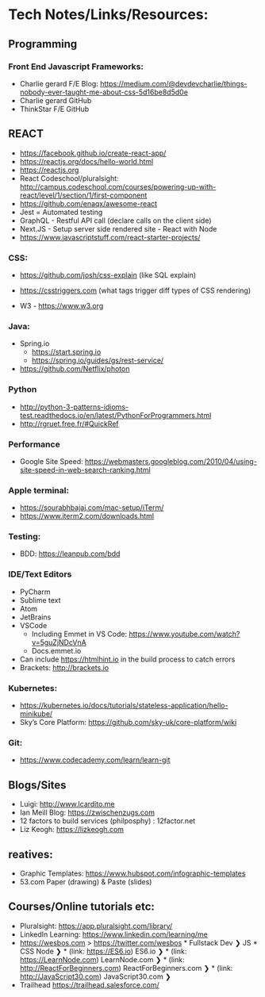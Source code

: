 # Tech Notes/Links/Resources:


## Programming

### Front End Javascript Frameworks:
  * Charlie gerard F/E Blog: 
      https://medium.com/@devdevcharlie/things-nobody-ever-taught-me-about-css-5d16be8d5d0e 
  * Charlie gerard GitHub
  * ThinkStar F/E GitHub

## REACT
  * https://facebook.github.io/create-react-app/
  * https://reactjs.org/docs/hello-world.html
  * https://reactjs.org 
  * React Codeschool/pluralsight: http://campus.codeschool.com/courses/powering-up-with-react/level/1/section/1/first-component 
  * https://github.com/enaqx/awesome-react 
  * Jest = Automated testing
  * GraphQL - Restful API call (declare calls on the client side)
  * Next.JS - Setup server side rendered site - React with Node
  * https://www.javascriptstuff.com/react-starter-projects/ 
 

### CSS:
  * https://github.com/josh/css-explain (like SQL explain)
  * https://csstriggers.com (what tags trigger diff types of CSS rendering)

  * W3 - https://www.w3.org

### Java:
  * Spring.io 
      * https://start.spring.io 
      * https://spring.io/guides/gs/rest-service/ 
  * https://github.com/Netflix/photon 

### Python
  * http://python-3-patterns-idioms-test.readthedocs.io/en/latest/PythonForProgrammers.html
  * http://rgruet.free.fr/#QuickRef 

### Performance
  * Google Site Speed: https://webmasters.googleblog.com/2010/04/using-site-speed-in-web-search-ranking.html


### Apple terminal:
  * https://sourabhbajaj.com/mac-setup/iTerm/
  * https://www.iterm2.com/downloads.html 

### Testing:
  * BDD: https://leanpub.com/bdd

### IDE/Text Editors
  * PyCharm
  * Sublime text
  * Atom
  * JetBrains
  * VSCode
       * Including Emmet in VS Code: https://www.youtube.com/watch?v=5guZjNDcVnA
       * Docs.emmet.io
  * Can include https://htmlhint.io in the build process to catch errors
  * Brackets: http://brackets.io 

### Kubernetes: 
  * https://kubernetes.io/docs/tutorials/stateless-application/hello-minikube/
  * Sky’s Core Platform: https://github.com/sky-uk/core-platform/wiki 

### Git: 
  * https://www.codecademy.com/learn/learn-git 

## Blogs/Sites
  * Luigi: http://www.lcardito.me
  * Ian Meill Blog: https://zwischenzugs.com
  * 12 factors to build services (philposphy) : 12factor.net
  * Liz Keogh: https://lizkeogh.com 

## reatives:
  * Graphic Templates: https://www.hubspot.com/infographic-templates
  * 53.com Paper (drawing) & Paste (slides)

## Courses/Online tutorials etc:
  * Pluralsight: https://app.pluralsight.com/library/
  * LinkedIn Learning: https://www.linkedin.com/learning/me 
  * https://wesbos.com > https://twitter.com/wesbos
		  * Fullstack Dev ❯ JS
		  * CSS Node ❯ 
		  * (link: https://ES6.io) ES6.io ❯ 
		  * (link: https://LearnNode.com) LearnNode.com ❯ 
		  * (link: http://ReactForBeginners.com) ReactForBeginners.com ❯
		  * (link: http://JavaScript30.com) JavaScript30.com ❯
* Trailhead https://trailhead.salesforce.com/ 

